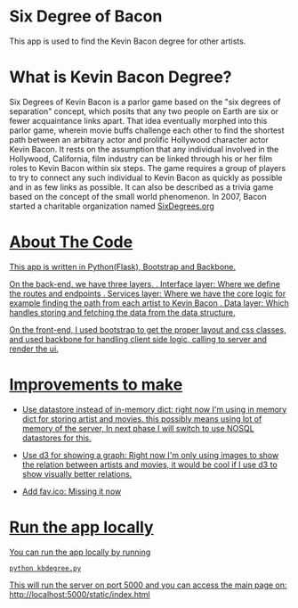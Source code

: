 Six Degree of Bacon
======================

This app is used to find the Kevin Bacon degree for other artists.

What is Kevin Bacon Degree?
========
Six Degrees of Kevin Bacon is a parlor game based on the "six degrees of separation" concept,
which posits that any two people on Earth are six or fewer acquaintance links apart.
That idea eventually morphed into this parlor game, wherein movie buffs challenge each other
to find the shortest path between an arbitrary actor and prolific Hollywood
character actor Kevin Bacon. It rests on the assumption that any individual involved in the Hollywood,
California, film industry can be linked through his or her film roles to Kevin Bacon within six steps.
The game requires a group of players to try to connect any such individual to Kevin Bacon as quickly
as possible and in as few links as possible. It can also be described as a trivia game based on
the concept of the small world phenomenon. In 2007, Bacon started
a charitable organization named <a href="http://SixDegrees.org">SixDegrees.org


About The Code
=========
This app is written in Python(Flask), Bootstrap and Backbone.

On the back-end, we have three layers.
    . Interface layer: Where we define the routes and endpoints</li>
    . Services layer: Where we have the core logic for example finding the path from each artist to Kevin Bacon
    . Data layer: Which handles storing and fetching the data from the data structure.

On the front-end, I used bootstrap to get the proper layout and css classes, and used backbone for handling client side
logic, calling to server and render the ui.


Improvements to make
===========
- Use datastore instead of in-memory dict: right now I'm using in memory dict for storing artist and movies. this
possibly means using lot of memory of the server, In next phase I will switch to use NOSQL datastores for this.

- Use d3 for showing a graph: Right now I'm only using images to show the relation between artists and movies,
it would be cool if I use d3 to show visually better relations.

- Add fav.ico: Missing it now


Run the app locally
===========
You can run the app locally by running

    python kbdegree.py

This will run the server on port 5000 and you can access the main page on:
http://localhost:5000/static/index.html


